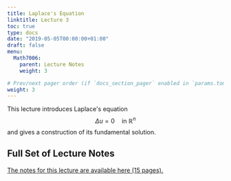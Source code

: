 ```yaml
---
title: Laplace's Equation
linktitle: Lecture 3
toc: true
type: docs
date: "2019-05-05T00:00:00+01:00"
draft: false
menu:
  Math7006:
    parent: Lecture Notes
    weight: 3

# Prev/next pager order (if `docs_section_pager` enabled in `params.toml`)
weight: 3
---
```

This lecture introduces Laplace's equation
$$
\Delta u = 0 \quad \text{in}~ \mathbb{R}^n
$$
and gives a construction of its fundamental solution.

## Full Set of Lecture Notes

[The notes for this lecture are available here (15 pages).](https://www.dropbox.com/s/5q7bg7h6tmkpqo6/uc-MATH7006-Lec-3-Laplaces-Equation.pdf?dl=0)
